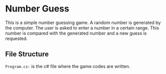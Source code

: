 # Number Guess   
This is a simple number guessing game.
A random number is generated by the computer.
The user is asked to enter a number in a certain range.
This number is compared with the generated number and a new guess is requested.

## File Structure
`Program.cs:` is the c# file where the game codes are written.
